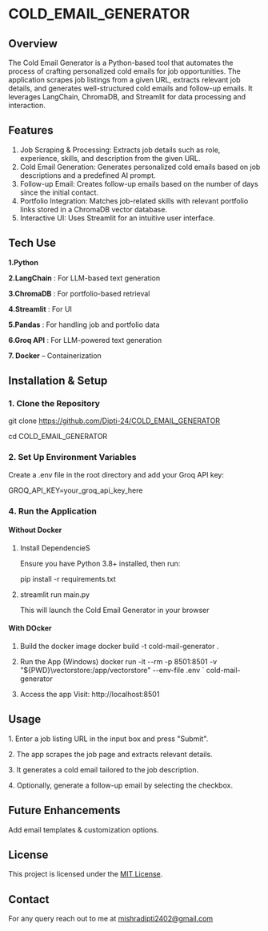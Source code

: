 # COLD_EMAIL_GENERATOR

## Overview

The Cold Email Generator is a Python-based tool that automates the process of crafting personalized cold emails for job opportunities. The application scrapes job listings from a given URL, extracts relevant job details, and generates well-structured cold emails and follow-up emails. It leverages LangChain, ChromaDB, and Streamlit for data processing and interaction.

## Features

1. Job Scraping & Processing: Extracts job details such as role, experience, skills, and description from the given URL.
2. Cold Email Generation: Generates personalized cold emails based on job descriptions and a predefined AI prompt.
3. Follow-up Email: Creates follow-up emails based on the number of days since the initial contact.
4. Portfolio Integration: Matches job-related skills with relevant portfolio links stored in a ChromaDB vector database.
5. Interactive UI: Uses Streamlit for an intuitive user interface.

## Tech Use

**1.Python**

**2.LangChain**  : For LLM-based text generation

**3.ChromaDB** : For portfolio-based retrieval

**4.Streamlit**  : For UI

**5.Pandas** :  For handling job and portfolio data

**6.Groq API** : For LLM-powered text generation

**7. Docker** – Containerization

## Installation & Setup

### 1️. Clone the Repository

 git clone https://github.com/Dipti-24/COLD_EMAIL_GENERATOR

 cd COLD_EMAIL_GENERATOR

### 2. Set Up Environment Variables

 Create a .env file in the root directory and add your Groq API key:

 GROQ_API_KEY=your_groq_api_key_here

### 4️. Run the Application

#### Without Docker
1. Install DependencieS

   Ensure you have Python 3.8+ installed, then run:

   pip install -r requirements.txt


2. streamlit run main.py

   This will launch the Cold Email Generator in your browser

#### With DOcker
1. Build the docker image
   docker build -t cold-mail-generator .
   
2. Run the App (Windows)
  docker run -it --rm -p 8501:8501   -v "${PWD}\vectorstore:/app/vectorstore" --env-file .env ` cold-mail-generator

3. Access the app
   Visit: http://localhost:8501


## Usage

1️. Enter a job listing URL in the input box and press "Submit".

2️. The app scrapes the job page and extracts relevant details.

3️. It generates a cold email tailored to the job description.

4️. Optionally, generate a follow-up email by selecting the checkbox.

## Future Enhancements

Add email templates & customization options.

## License

This project is licensed under  the [MIT License](https://github.com/Dipti-24/Cold_Email_Generatorr/blob/main/LICENSE). 

## Contact
For any query reach out to me at mishradipti2402@gmail.com

